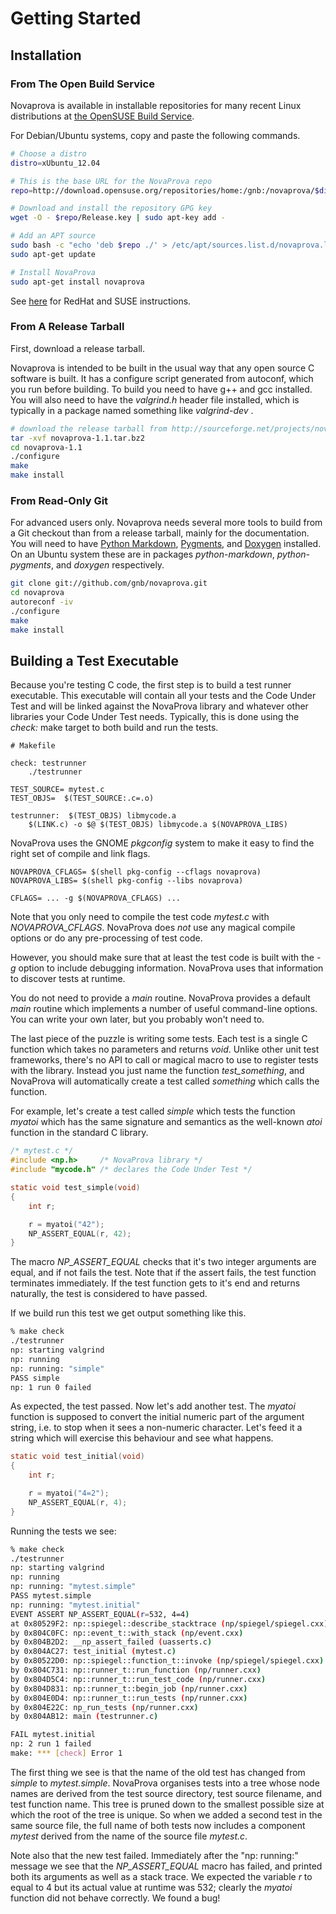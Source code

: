 <!--
  Copyright 2011-2012 Gregory Banks

  Licensed under the Apache License, Version 2.0 (the "License");
  you may not use this file except in compliance with the License.
  You may obtain a copy of the License at

      http://www.apache.org/licenses/LICENSE-2.0

  Unless required by applicable law or agreed to in writing, software
  distributed under the License is distributed on an "AS IS" BASIS,
  WITHOUT WARRANTIES OR CONDITIONS OF ANY KIND, either express or implied.
  See the License for the specific language governing permissions and
  limitations under the License.
-->
# Getting Started #

## Installation ##

### From The Open Build Service ###

Novaprova is available in installable repositories for many recent Linux
distributions at
[the OpenSUSE Build Service](http://download.opensuse.org/repositories/home:/gnb:/novaprova/).

For Debian/Ubuntu systems, copy and paste the following commands.

~~~~.sh
# Choose a distro
distro=xUbuntu_12.04

# This is the base URL for the NovaProva repo
repo=http://download.opensuse.org/repositories/home:/gnb:/novaprova/$distro

# Download and install the repository GPG key
wget -O - $repo/Release.key | sudo apt-key add -

# Add an APT source
sudo bash -c "echo 'deb $repo ./' > /etc/apt/sources.list.d/novaprova.list"
sudo apt-get update

# Install NovaProva
sudo apt-get install novaprova
~~~~

See [here](http://en.opensuse.org/openSUSE:Build_Service_Enduser_Info) for RedHat and SUSE instructions.

### From A Release Tarball ###

First, download a release tarball.

Novaprova is intended to be built in the usual way that any open source
C software is built.  It has a configure script generated from autoconf,
which you run before building.
To build you need to have g++ and gcc installed.  You will also need to
have the _valgrind.h_ header file installed, which is
typically in a package named something like _valgrind-dev_ .

~~~~.sh
# download the release tarball from http://sourceforge.net/projects/novaprova/files/
tar -xvf novaprova-1.1.tar.bz2
cd novaprova-1.1
./configure
make
make install
~~~~

### From Read-Only Git ###

For advanced users only.  Novaprova needs several more tools to build
from a Git checkout than from a release tarball, mainly for the
documentation.  You will need to have
[Python Markdown](http://freewisdom.org/projects/python-markdown/),
[Pygments](http://pygments.org/), and
[Doxygen](http://www.doxygen.org/) installed.  On an Ubuntu system these
are in packages _python-markdown_, _python-pygments_, and _doxygen_
respectively.

~~~~.sh
git clone git://github.com/gnb/novaprova.git
cd novaprova
autoreconf -iv
./configure
make
make install
~~~~

## Building a Test Executable ##

Because you're testing C code, the first step is to build a test runner
executable.  This executable will contain all your tests and the Code Under Test
and will be linked against the NovaProva
library and whatever other libraries your Code Under Test needs.  Typically, this
is done using the _check:_ make target to both build and run the tests.

~~~~.make
# Makefile

check: testrunner
	./testrunner

TEST_SOURCE= mytest.c
TEST_OBJS=  $(TEST_SOURCE:.c=.o)

testrunner:  $(TEST_OBJS) libmycode.a
	$(LINK.c) -o $@ $(TEST_OBJS) libmycode.a $(NOVAPROVA_LIBS)
~~~~

NovaProva uses the GNOME _pkgconfig_ system to make it easy to find the
right set of compile and link flags.

~~~~.make
NOVAPROVA_CFLAGS= $(shell pkg-config --cflags novaprova)
NOVAPROVA_LIBS= $(shell pkg-config --libs novaprova)

CFLAGS= ... -g $(NOVAPROVA_CFLAGS) ...
~~~~

Note that you only need to compile the test code _mytest.c_
with _NOVAPROVA_CFLAGS_.  NovaProva does *not*
use any magical compile options or do any pre-processing of test code.

However, you should make sure that at least the test code is built with
the _-g_ option to include debugging information.  NovaProva uses that
information to discover tests at runtime.

You do not need to provide a _main_ routine.  NovaProva provides a
default _main_ routine which implements a number of useful command-line
options.  You can write your own later, but you probably won't need to.

The last piece of the puzzle is writing some tests.  Each test is a
single C function which takes no parameters and returns _void_.  Unlike
other unit test frameworks, there's no API to call or magical macro to
use to register tests with the library.  Instead you just name the
function _test_something_, and NovaProva will automatically create a
test called _something_ which calls the function.

For example, let's create a test called _simple_ which tests
the function _myatoi_ which has the same signature and semantics
as the well-known _atoi_ function in the standard C library.

~~~~.c
/* mytest.c */
#include <np.h>	    /* NovaProva library */
#include "mycode.h" /* declares the Code Under Test */

static void test_simple(void)
{
    int r;

    r = myatoi("42");
    NP_ASSERT_EQUAL(r, 42);
}
~~~~

The macro _NP_ASSERT_EQUAL_ checks that it's two integer arguments are
equal, and if not fails the test.  Note that if the assert fails, the
test function terminates immediately.  If the test function gets to it's
end and returns naturally, the test is considered to have passed.

If we build run this test we get output something like this.

~~~~.sh
% make check
./testrunner
np: starting valgrind
np: running
np: running: "simple"
PASS simple
np: 1 run 0 failed
~~~~

As expected, the test passed.  Now let's add another test.  The _myatoi_
function is supposed to convert the initial numeric part of the argument
string, i.e. to stop when it sees a non-numeric character.  Let's feed
it a string which will exercise this behaviour and see what happens.

~~~~.c
static void test_initial(void)
{
    int r;

    r = myatoi("4=2");
    NP_ASSERT_EQUAL(r, 4);
}
~~~~

Running the tests we see:

~~~~.sh
% make check
./testrunner
np: starting valgrind
np: running
np: running: "mytest.simple"
PASS mytest.simple
np: running: "mytest.initial"
EVENT ASSERT NP_ASSERT_EQUAL(r=532, 4=4)
at 0x80529F2: np::spiegel::describe_stacktrace (np/spiegel/spiegel.cxx)
by 0x804C0FC: np::event_t::with_stack (np/event.cxx)
by 0x804B2D2: __np_assert_failed (uasserts.c)
by 0x804AC27: test_initial (mytest.c)
by 0x80522D0: np::spiegel::function_t::invoke (np/spiegel/spiegel.cxx)
by 0x804C731: np::runner_t::run_function (np/runner.cxx)
by 0x804D5C4: np::runner_t::run_test_code (np/runner.cxx)
by 0x804D831: np::runner_t::begin_job (np/runner.cxx)
by 0x804E0D4: np::runner_t::run_tests (np/runner.cxx)
by 0x804E22C: np_run_tests (np/runner.cxx)
by 0x804AB12: main (testrunner.c)

FAIL mytest.initial
np: 2 run 1 failed
make: *** [check] Error 1
~~~~

The first thing we see is that the name of the old test has changed from
_simple_ to _mytest.simple_.  NovaProva organises tests into a tree whose
node names are derived from the test source directory, test source filename,
and test function name.  This tree is pruned down to the smallest possible
size at which the root of the tree is unique.  So when we added a second test
in the same source file, the full name of both tests now includes a component
_mytest_ derived from the name of the source file _mytest.c_.

Note also that the new test failed.  Immediately after the "np: running:"
message we see that the _NP_ASSERT_EQUAL_ macro has failed, and printed both
its arguments as well as a stack trace.  We expected the variable _r_ to equal
to 4 but its actual value at runtime was 532; clearly the _myatoi_ function
did not behave correctly.  We found a bug!

